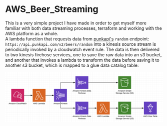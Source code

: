 # AWS_Beer_Streaming

This is a very simple project I have made in order to get myself more familiar with both data streaming processes, terraform and working with the AWS platform as a whole.  
A lambda function that requests data from [punkapi's](https://punkapi.com/documentation/v2) ``random`` endpoint: ```https://api.punkapi.com/v2/beers/random``` into a kinesis source stream is  periodically invoked by  a cloudwatch event rule. 
The data is then delivered to two kinesis firehose services, one to save the raw data into an s3 bucket, and another that invokes a lambda to transform the data before saving it to another s3 bucket, which is mapped to  a glue data catalog table:

![](images/architecture.png)